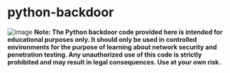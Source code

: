 # python-backdoor
![image](https://user-images.githubusercontent.com/86682458/227705199-8ed9a4a5-9fcc-4d12-8430-5e7335e74e7c.png)
<b>Note: The Python backdoor code provided here is intended for educational purposes only. It should only be used in controlled environments for the purpose of learning about network security and penetration testing. Any unauthorized use of this code is strictly prohibited and may result in legal consequences. Use at your own risk.</b>

